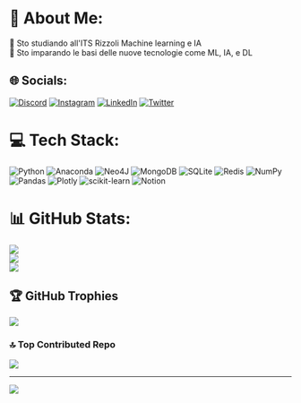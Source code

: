 # 💫 About Me:
🔭 Sto studiando all'ITS Rizzoli Machine learning e IA<br>🌱 Sto imparando le basi delle nuove tecnologie come ML, IA, e DL


## 🌐 Socials:
[![Discord](https://img.shields.io/badge/Discord-%237289DA.svg?logo=discord&logoColor=white)](https://discord.gg/.chovo) [![Instagram](https://img.shields.io/badge/Instagram-%23E4405F.svg?logo=Instagram&logoColor=white)](https://instagram.com/chovo__) [![LinkedIn](https://img.shields.io/badge/LinkedIn-%230077B5.svg?logo=linkedin&logoColor=white)](https://linkedin.com/in/matteo-civita-3a320325b) [![Twitter](https://img.shields.io/badge/Twitter-%231DA1F2.svg?logo=Twitter&logoColor=white)](https://twitter.com/@Chovo02) 

# 💻 Tech Stack:
![Python](https://img.shields.io/badge/python-3670A0?style=for-the-badge&logo=python&logoColor=ffdd54) ![Anaconda](https://img.shields.io/badge/Anaconda-%2344A833.svg?style=for-the-badge&logo=anaconda&logoColor=white) 	![Neo4J](https://img.shields.io/badge/Neo4j-008CC1?style=for-the-badge&logo=neo4j&logoColor=white) ![MongoDB](https://img.shields.io/badge/MongoDB-%234ea94b.svg?style=for-the-badge&logo=mongodb&logoColor=white) ![SQLite](https://img.shields.io/badge/sqlite-%2307405e.svg?style=for-the-badge&logo=sqlite&logoColor=white) ![Redis](https://img.shields.io/badge/redis-%23DD0031.svg?style=for-the-badge&logo=redis&logoColor=white) ![NumPy](https://img.shields.io/badge/numpy-%23013243.svg?style=for-the-badge&logo=numpy&logoColor=white) ![Pandas](https://img.shields.io/badge/pandas-%23150458.svg?style=for-the-badge&logo=pandas&logoColor=white) ![Plotly](https://img.shields.io/badge/Plotly-%233F4F75.svg?style=for-the-badge&logo=plotly&logoColor=white) ![scikit-learn](https://img.shields.io/badge/scikit--learn-%23F7931E.svg?style=for-the-badge&logo=scikit-learn&logoColor=white) ![Notion](https://img.shields.io/badge/Notion-%23000000.svg?style=for-the-badge&logo=notion&logoColor=white)
# 📊 GitHub Stats:
![](https://github-readme-stats.vercel.app/api?username=Chovo02&theme=dark&hide_border=true&include_all_commits=true&count_private=false)<br/>
![](https://github-readme-streak-stats.herokuapp.com/?user=Chovo02&theme=dark&hide_border=true)<br/>
![](https://github-readme-stats.vercel.app/api/top-langs/?username=Chovo02&theme=dark&hide_border=true&include_all_commits=true&count_private=false&layout=compact)

## 🏆 GitHub Trophies
![](https://github-profile-trophy.vercel.app/?username=Chovo02&theme=dark&no-frame=false&no-bg=true&margin-w=4)

### 🔝 Top Contributed Repo
![](https://github-contributor-stats.vercel.app/api?username=Chovo02&limit=5&theme=dark&combine_all_yearly_contributions=true)

---
[![](https://visitcount.itsvg.in/api?id=Chovo02&icon=0&color=0)](https://visitcount.itsvg.in)

<!-- Proudly created with GPRM ( https://gprm.itsvg.in ) -->
